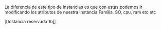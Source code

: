 
La diferencia de este tipo de instancias es que con estas podemos ir modificando los atributos de nuestra instancia 
Familia, SO, cpu, ram etc etc

[[Instancia reservada 1b]]